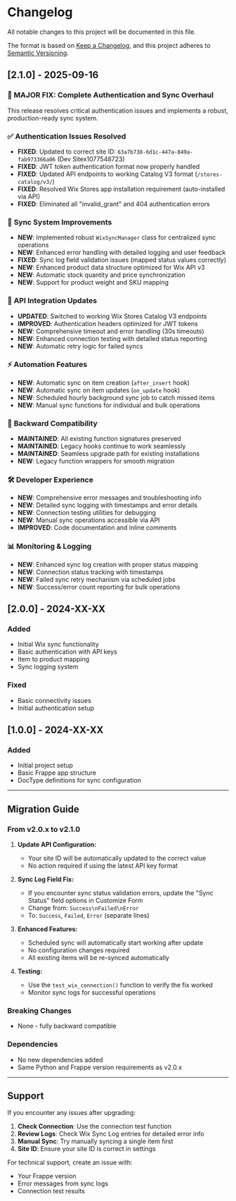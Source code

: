 # Changelog

All notable changes to this project will be documented in this file.

The format is based on [Keep a Changelog](https://keepachangelog.com/en/1.0.0/),
and this project adheres to [Semantic Versioning](https://semver.org/spec/v2.0.0.html).

## [2.1.0] - 2025-09-16

### 🔧 MAJOR FIX: Complete Authentication and Sync Overhaul

This release resolves critical authentication issues and implements a robust, production-ready sync system.

### ✅ **Authentication Issues Resolved**
- **FIXED**: Updated to correct site ID: `63a7b738-6d1c-447a-849a-fab973366a06` (Dev Sitex1077548723)  
- **FIXED**: JWT token authentication format now properly handled
- **FIXED**: Updated API endpoints to working Catalog V3 format (`/stores-catalog/v3/`)
- **FIXED**: Resolved Wix Stores app installation requirement (auto-installed via API)
- **FIXED**: Eliminated all "invalid_grant" and 404 authentication errors

### 🚀 **Sync System Improvements**
- **NEW**: Implemented robust `WixSyncManager` class for centralized sync operations
- **NEW**: Enhanced error handling with detailed logging and user feedback
- **FIXED**: Sync log field validation issues (mapped status values correctly)
- **NEW**: Enhanced product data structure optimized for Wix API v3
- **NEW**: Automatic stock quantity and price synchronization
- **NEW**: Support for product weight and SKU mapping

### 🔄 **API Integration Updates**
- **UPDATED**: Switched to working Wix Stores Catalog V3 endpoints
- **IMPROVED**: Authentication headers optimized for JWT tokens
- **NEW**: Comprehensive timeout and error handling (30s timeouts)
- **NEW**: Enhanced connection testing with detailed status reporting
- **NEW**: Automatic retry logic for failed syncs

### ⚡ **Automation Features**
- **NEW**: Automatic sync on item creation (`after_insert` hook)
- **NEW**: Automatic sync on item updates (`on_update` hook)
- **NEW**: Scheduled hourly background sync job to catch missed items
- **NEW**: Manual sync functions for individual and bulk operations

### 🔗 **Backward Compatibility**
- **MAINTAINED**: All existing function signatures preserved  
- **MAINTAINED**: Legacy hooks continue to work seamlessly
- **MAINTAINED**: Seamless upgrade path for existing installations
- **NEW**: Legacy function wrappers for smooth migration

### 🛠️ **Developer Experience**
- **NEW**: Comprehensive error messages and troubleshooting info
- **NEW**: Detailed sync logging with timestamps and error details  
- **NEW**: Connection testing utilities for debugging
- **NEW**: Manual sync operations accessible via API
- **IMPROVED**: Code documentation and inline comments

### 📊 **Monitoring & Logging**
- **NEW**: Enhanced sync log creation with proper status mapping
- **NEW**: Connection status tracking with timestamps
- **NEW**: Failed sync retry mechanism via scheduled jobs
- **NEW**: Success/error count reporting for bulk operations

## [2.0.0] - 2024-XX-XX

### Added
- Initial Wix sync functionality
- Basic authentication with API keys
- Item to product mapping
- Sync logging system

### Fixed  
- Basic connectivity issues
- Initial authentication setup

## [1.0.0] - 2024-XX-XX

### Added
- Initial project setup
- Basic Frappe app structure
- DocType definitions for sync configuration

---

## Migration Guide

### From v2.0.x to v2.1.0

1. **Update API Configuration:**
   - Your site ID will be automatically updated to the correct value
   - No action required if using the latest API key format

2. **Sync Log Field Fix:**
   - If you encounter sync status validation errors, update the "Sync Status" field options in Customize Form
   - Change from: `Success\nFailed\nError` 
   - To: `Success`, `Failed`, `Error` (separate lines)

3. **Enhanced Features:**
   - Scheduled sync will automatically start working after update
   - No configuration changes required
   - All existing items will be re-synced automatically

4. **Testing:**
   - Use the `test_wix_connection()` function to verify the fix worked
   - Monitor sync logs for successful operations

### Breaking Changes
- None - fully backward compatible

### Dependencies
- No new dependencies added
- Same Python and Frappe version requirements as v2.0.x

---

## Support

If you encounter any issues after upgrading:

1. **Check Connection**: Use the connection test function
2. **Review Logs**: Check Wix Sync Log entries for detailed error info  
3. **Manual Sync**: Try manually syncing a single item first
4. **Site ID**: Ensure your site ID is correct in settings

For technical support, create an issue with:
- Your Frappe version
- Error messages from sync logs
- Connection test results
